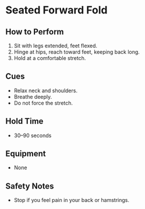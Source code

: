 # Seated Forward Fold

## How to Perform
1. Sit with legs extended, feet flexed.
2. Hinge at hips, reach toward feet, keeping back long.
3. Hold at a comfortable stretch.

## Cues
- Relax neck and shoulders.
- Breathe deeply.
- Do not force the stretch.

## Hold Time
- 30–90 seconds

## Equipment
- None

## Safety Notes
- Stop if you feel pain in your back or hamstrings.
